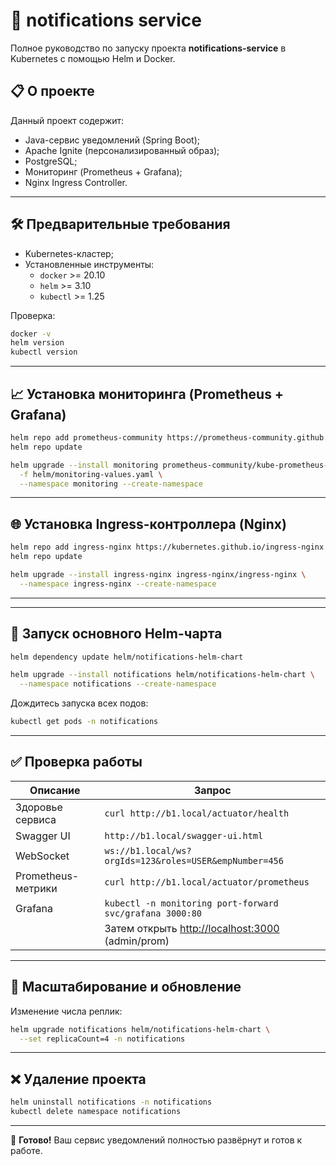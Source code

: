 # 🚀 notifications service

Полное руководство по запуску проекта **notifications-service** в Kubernetes с помощью Helm и Docker.

## 📋 О проекте

Данный проект содержит:

- Java-сервис уведомлений (Spring Boot);
- Apache Ignite (персонализированный образ);
- PostgreSQL;
- Мониторинг (Prometheus + Grafana);
- Nginx Ingress Controller.

---

## 🛠 Предварительные требования

- Kubernetes-кластер;
- Установленные инструменты:
  - `docker` >= 20.10
  - `helm` >= 3.10
  - `kubectl` >= 1.25

Проверка:

```bash
docker -v
helm version
kubectl version
```

---

## 📈 Установка мониторинга (Prometheus + Grafana)

```bash
helm repo add prometheus-community https://prometheus-community.github.io/helm-charts
helm repo update

helm upgrade --install monitoring prometheus-community/kube-prometheus-stack \
  -f helm/monitoring-values.yaml \
  --namespace monitoring --create-namespace
```

---

## 🌐 Установка Ingress-контроллера (Nginx)

```bash
helm repo add ingress-nginx https://kubernetes.github.io/ingress-nginx
helm repo update

helm upgrade --install ingress-nginx ingress-nginx/ingress-nginx \
  --namespace ingress-nginx --create-namespace
```

---

---

## 🚩 Запуск основного Helm-чарта

```bash
helm dependency update helm/notifications-helm-chart

helm upgrade --install notifications helm/notifications-helm-chart \
  --namespace notifications --create-namespace
```

Дождитесь запуска всех подов:

```bash
kubectl get pods -n notifications
```

---

## ✅ Проверка работы

| Описание                | Запрос                                                     |
|-------------------------|------------------------------------------------------------|
| Здоровье сервиса        | `curl http://b1.local/actuator/health`                    |
| Swagger UI              | `http://b1.local/swagger-ui.html`                          |
| WebSocket               | `ws://b1.local/ws?orgIds=123&roles=USER&empNumber=456`     |
| Prometheus-метрики      | `curl http://b1.local/actuator/prometheus`                |
| Grafana                 | `kubectl -n monitoring port-forward svc/grafana 3000:80`   |
|                         | Затем открыть [http://localhost:3000](http://localhost:3000) (admin/prom) |

---

## 📌 Масштабирование и обновление

Изменение числа реплик:

```bash
helm upgrade notifications helm/notifications-helm-chart \
  --set replicaCount=4 -n notifications
```

---

## ❌ Удаление проекта

```bash
helm uninstall notifications -n notifications
kubectl delete namespace notifications
```

---

🎉 **Готово!** Ваш сервис уведомлений полностью развёрнут и готов к работе.

